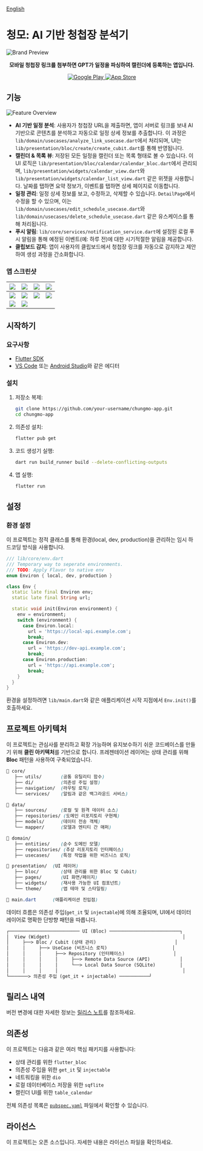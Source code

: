 <!-- README.ko.md -->

[English](./README.md)

# 청모: AI 기반 청첩장 분석기

![Brand Preview](./designs/previews_android/brand.jpeg)

<p align="center">
  <strong>모바일 청첩장 링크를 첨부하면 GPT가 일정을 파싱하여 캘린더에 등록하는 앱입니다.</strong>
</p>

<p align="center">
  <a href="https://play.google.com/store/apps/details?id=com.taebbong.chungmo">
    <img src="https://img.shields.io/badge/google play-414141?style=for-the-badge&logo=googleplay&logoColor=white" alt="Google Play">
  </a>
  <a href="">
    <img src="https://img.shields.io/badge/appstore-0D96F6?style=for-the-badge&logo=appstore&logoColor=white" alt="App Store">
  </a>
</p>

## 기능

![Feature Overview](./designs/previews_android/merged.jpeg)

- **AI 기반 일정 분석**: 사용자가 청첩장 URL을 제출하면, 앱이 서버로 링크를 보내 AI 기반으로 콘텐츠를 분석하고 자동으로 일정 상세 정보를 추출합니다. 이 과정은 `lib/domain/usecases/analyze_link_usecase.dart`에서 처리되며, UI는 `lib/presentation/bloc/create/create_cubit.dart`를 통해 반영됩니다.
- **캘린더 & 목록 뷰**: 저장된 모든 일정을 캘린더 또는 목록 형태로 볼 수 있습니다. 이 UI 로직은 `lib/presentation/bloc/calendar/calendar_bloc.dart`에서 관리되며, `lib/presentation/widgets/calendar_view.dart`와 `lib/presentation/widgets/calendar_list_view.dart` 같은 위젯을 사용합니다. 날짜를 탭하면 요약 정보가, 이벤트를 탭하면 상세 페이지로 이동합니다.
- **일정 관리**: 일정 상세 정보를 보고, 수정하고, 삭제할 수 있습니다. `DetailPage`에서 수정을 할 수 있으며, 이는 `lib/domain/usecases/edit_schedule_usecase.dart`와 `lib/domain/usecases/delete_schedule_usecase.dart` 같은 유스케이스를 통해 처리됩니다.
- **푸시 알림**: `lib/core/services/notification_service.dart`에 설정된 로컬 푸시 알림을 통해 예정된 이벤트(예: 하루 전)에 대한 시기적절한 알림을 제공합니다.
- **클립보드 감지**: 앱이 사용자의 클립보드에서 청첩장 링크를 자동으로 감지하고 제안하여 생성 과정을 간소화합니다.

### 앱 스크린샷

| ![](./designs/screenshots/splash.jpg) | ![](./designs/screenshots/permission.jpg) | ![](./designs/screenshots/main.jpg)     | ![](./designs/screenshots/loading.jpg) |
| ------------------------------------- | ----------------------------------------- | --------------------------------------- | -------------------------------------- |
| ![](./designs/screenshots/result.jpg) | ![](./designs/screenshots/done.jpg)       | ![](./designs/screenshots/calendar.jpg) | ![](./designs/screenshots/list.jpg)    |
| ![](./designs/screenshots/detail.jpg) | ![](./designs/screenshots/edit.jpg)       |                                         |                                        |

## 시작하기

### 요구사항

- [Flutter SDK](https://flutter.dev/docs/get-started/install)
- [VS Code](https://code.visualstudio.com/) 또는 [Android Studio](https://developer.android.com/studio)와 같은 에디터

### 설치

1.  저장소 복제:

    ```bash
    git clone https://github.com/your-username/chungmo-app.git
    cd chungmo-app
    ```

2.  의존성 설치:

    ```bash
    flutter pub get
    ```

3.  코드 생성기 실행:

    ```bash
    dart run build_runner build --delete-conflicting-outputs
    ```

4.  앱 실행:
    ```bash
    flutter run
    ```

## 설정

### 환경 설정

이 프로젝트는 정적 클래스를 통해 환경(local, dev, production)을 관리하는 임시 하드코딩 방식을 사용합니다.

```dart
/// lib/core/env.dart
/// Temporary way to seperate environments.
/// TODO: Apply Flavor to native env
enum Environ { local, dev, production }

class Env {
  static late final Environ env;
  static late final String url;

  static void init(Environ environment) {
    env = environment;
    switch (environment) {
      case Environ.local:
        url = 'https://local-api.example.com';
        break;
      case Environ.dev:
        url = 'https://dev-api.example.com';
        break;
      case Environ.production:
        url = 'https://api.example.com';
        break;
    }
  }
}
```

환경을 설정하려면 `lib/main.dart`와 같은 애플리케이션 시작 지점에서 `Env.init()`를 호출하세요.

## 프로젝트 아키텍처

이 프로젝트는 관심사를 분리하고 확장 가능하며 유지보수하기 쉬운 코드베이스를 만들기 위해 **클린 아키텍처**를 기반으로 합니다. 프레젠테이션 레이어는 상태 관리를 위해 **Bloc** 패턴을 사용하여 구축되었습니다.

```css
📂 core/
   ├── utils/       (공통 유틸리티 함수)
   ├── di/          (의존성 주입 설정)
   ├── navigation/  (라우팅 로직)
   └── services/    (알림과 같은 백그라운드 서비스)

📂 data/
   ├── sources/     (로컬 및 원격 데이터 소스)
   ├── repositories/ (도메인 리포지토리 구현체)
   ├── models/      (데이터 전송 객체)
   └── mapper/      (모델과 엔티티 간 매퍼)

📂 domain/
   ├── entities/    (순수 도메인 모델)
   ├── repositories/ (추상 리포지토리 인터페이스)
   ├── usecases/    (특정 작업을 위한 비즈니스 로직)

📂 presentation/  (UI 레이어)
   ├── bloc/        (상태 관리를 위한 Bloc 및 Cubit)
   ├── pages/       (UI 화면/페이지)
   ├── widgets/     (재사용 가능한 UI 컴포넌트)
   └── theme/       (앱 테마 및 스타일링)

📂 main.dart      (애플리케이션 진입점)
```

데이터 흐름은 의존성 주입(`get_it` 및 `injectable`)에 의해 조율되며, UI에서 데이터 레이어로 명확한 단방향 패턴을 따릅니다.

```txt
┌────────────────────────── UI (Bloc) ──────────────────────────┐
│  View (Widget)                                                 │
│     ├──> Bloc / Cubit (상태 관리)                             │
│     │     ├──> UseCase (비즈니스 로직)                        │
│     │     │     ├──> Repository (인터페이스)                  │
│     │     │     │     ├──> Remote Data Source (API)           │
│     │     │     │     └──> Local Data Source (SQLite)         │
│     │     │     │                                              │
└───────> 의존성 주입 (get_it + injectable) ───────────┘
```

## 릴리스 내역

버전 변경에 대한 자세한 정보는 [릴리스 노트](./RELEASE.ko.md)를 참조하세요.

## 의존성

이 프로젝트는 다음과 같은 여러 핵심 패키지를 사용합니다:

- 상태 관리를 위한 `flutter_bloc`
- 의존성 주입을 위한 `get_it` 및 `injectable`
- 네트워킹을 위한 `dio`
- 로컬 데이터베이스 저장을 위한 `sqflite`
- 캘린더 UI를 위한 `table_calendar`

전체 의존성 목록은 [`pubspec.yaml`](./pubspec.yaml) 파일에서 확인할 수 있습니다.

## 라이선스

이 프로젝트는 오픈 소스입니다. 자세한 내용은 라이선스 파일을 확인하세요.
